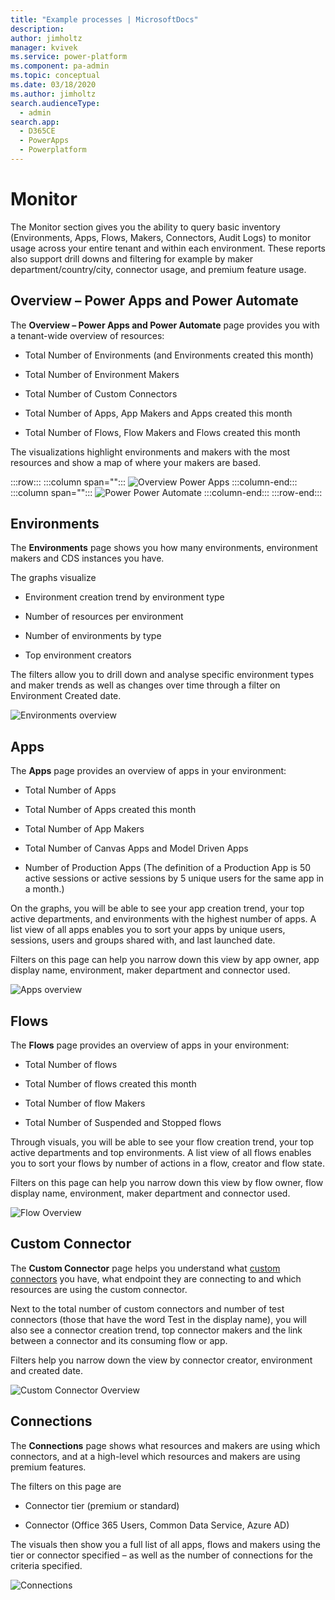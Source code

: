 ```yaml
---
title: "Example processes | MicrosoftDocs"
description: 
author: jimholtz
manager: kvivek
ms.service: power-platform
ms.component: pa-admin
ms.topic: conceptual
ms.date: 03/18/2020
ms.author: jimholtz
search.audienceType: 
  - admin
search.app: 
  - D365CE
  - PowerApps
  - Powerplatform
---
```

# Monitor

The Monitor section gives you the ability to query basic inventory (Environments, Apps, Flows, Makers, Connectors, Audit Logs) to monitor usage across your entire tenant and within each environment. These reports also support drill downs and filtering for example by maker department/country/city, connector usage, and premium feature usage.

## Overview – Power Apps and Power Automate

The **Overview – Power Apps and Power Automate** page provides you with a
tenant-wide overview of resources:

- Total Number of Environments (and Environments created this month)

- Total Number of Environment Makers

- Total Number of Custom Connectors

- Total Number of Apps, App Makers and Apps created this month

- Total Number of Flows, Flow Makers and Flows created this month

The visualizations highlight environments and makers with the most resources and show a map of where your makers are based.

:::row:::
   :::column span="":::
      ![Overview Power Apps](media/pb2.png)
   :::column-end:::
   :::column span="":::
      ![Power Power Automate](media/pb3.png)
   :::column-end:::
:::row-end:::

## Environments

The **Environments** page shows you how many environments, environment makers
and CDS instances you have.

The graphs visualize

- Environment creation trend by environment type

- Number of resources per environment

- Number of environments by type

- Top environment creators

The filters allow you to drill down and analyse specific environment types and maker trends as well as changes over time through a filter on Environment Created date.

![Environments overview](media/pb4.png)

## Apps

The **Apps** page provides an overview of apps in your environment:

- Total Number of Apps

- Total Number of Apps created this month

- Total Number of App Makers

- Total Number of Canvas Apps and Model Driven Apps

- Number of Production Apps (The definition of a Production App is 50 active sessions or active sessions by 5 unique users for the same app in a month.)

On the graphs, you will be able to see your app creation trend, your top active departments, and environments with the highest number of apps. A list view of all apps enables you to sort your apps by unique users, sessions, users and
groups shared with, and last launched date.

Filters on this page can help you narrow down this view by app owner, app display name, environment, maker department and connector used.

![Apps overview](media/pb5.png)

## Flows

The **Flows** page provides an overview of apps in your environment:

- Total Number of flows

- Total Number of flows created this month

- Total Number of flow Makers

- Total Number of Suspended and Stopped flows

Through visuals, you will be able to see your flow creation trend, your top active departments and top environments. A list view of all flows enables you to sort your flows by number of actions in a flow, creator and flow state.

Filters on this page can help you narrow down this view by flow owner, flow display name, environment, maker department and connector used.

![Flow Overview](media/pb6.png)

## Custom Connector

The **Custom Connector** page helps you understand what [custom connectors](https://docs.microsoft.com/connectors/custom-connectors/) you have, what endpoint they are connecting to and which resources are using the custom
connector.

Next to the total number of custom connectors and number of test connectors (those that have the word Test in the display name), you will also see a connector creation trend, top connector makers and the link between a connector
and its consuming flow or app.

Filters help you narrow down the view by connector creator, environment and created date.

![Custom Connector Overview](media/pb9.png)

## Connections

The **Connections** page shows what resources and makers are using which connectors, and at a high-level which resources and makers are using premium features.

The filters on this page are

- Connector tier (premium or standard)

- Connector (Office 365 Users, Common Data Service, Azure AD)

The visuals then show you a full list of all apps, flows and makers using the tier or connector specified – as well as the number of connections for the criteria specified.

![Connections](media/pb8.png)
